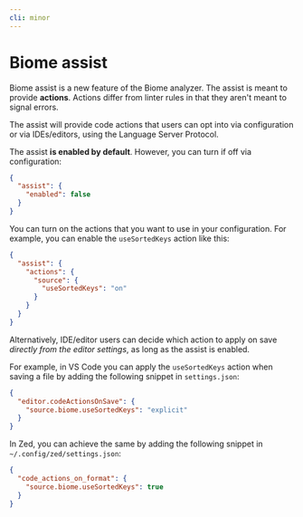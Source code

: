 ```yaml
---
cli: minor
---
```


# Biome assist

Biome assist is a new feature of the Biome analyzer. The assist is meant to provide **actions**. Actions differ from linter rules in that they aren't meant to signal errors.

The assist will provide code actions that users can opt into via configuration or via IDEs/editors, using the Language Server Protocol.

The assist **is enabled by default**.  However, you can turn if off via configuration:

```json
{
  "assist": {
    "enabled": false
  }
}
```

You can turn on the actions that you want to use in your configuration. For example, you can enable the `useSortedKeys` action like this:

```json
{
  "assist": {
    "actions": {
      "source": {
        "useSortedKeys": "on"
      }
    }
  }
}
```

Alternatively, IDE/editor users can decide which action to apply on save *directly from the editor settings*, as long as the assist is enabled.

For example, in VS Code you can apply the `useSortedKeys` action when saving a file by adding the following snippet in `settings.json`:

```json
{
  "editor.codeActionsOnSave": {
    "source.biome.useSortedKeys": "explicit"
  }
}
```

In Zed, you can achieve the same by adding the following snippet in `~/.config/zed/settings.json`:

```json
{
  "code_actions_on_format": {
    "source.biome.useSortedKeys": true
  }
}
```

